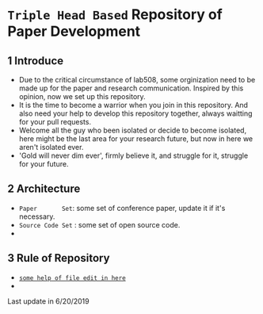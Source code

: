 # `Triple Head Based` Repository of Paper Development
## 1 Introduce
* Due to the critical circumstance of lab508, some orginization need to be made up for the paper and research communication. Inspired by this opinion, now we set up this repository.
* It is the time to become a warrior when you join in this repository. And also need your help to develop this repository together, always waitting for your pull requests. 
* Welcome all the guy who been isolated or decide to become isolated, here might be the last area for your research future, but now in here we aren't isolated ever. 
* 'Gold will never dim ever', firmly believe it, and struggle for it, struggle for your future.

## 2 Architecture
* `Paper       Set`: some set of conference paper, update it if it's necessary.
* `Source Code Set` : some set of open source code.
* ` `

## 3 Rule of Repository
* [`some help of file edit in here`](https://blog.csdn.net/kaitiren/article/details/38513715"!")
* ` `




Last update in 6/20/2019
